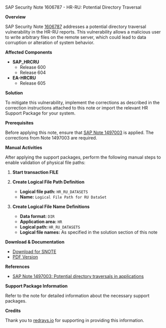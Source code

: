 SAP Security Note 1606787 - HR-RU: Potential Directory Traversal

**Overview**

SAP Security Note [1606787](https://me.sap.com/notes/1606787) addresses a potential directory traversal vulnerability in the HR-RU reports. This vulnerability allows a malicious user to write arbitrary files on the remote server, which could lead to data corruption or alteration of system behavior.

**Affected Components**

- **SAP_HRCRU**
  - Release 600
  - Release 604
- **EA-HRCRU**
  - Release 605

**Solution**

To mitigate this vulnerability, implement the corrections as described in the correction instructions attached to this note or import the relevant HR Support Package for your system.

**Prerequisites**

Before applying this note, ensure that [SAP Note 1497003](https://me.sap.com/notes/1497003) is applied. The corrections from Note 1497003 are required.

**Manual Activities**

After applying the support packages, perform the following manual steps to enable validation of physical file paths:

1. **Start transaction FILE**

2. **Create Logical File Path Definition**
   - **Logical file path:** `HR_RU_DATASETS`
   - **Name:** `Logical File Path for RU DataSet`

3. **Create Logical File Name Definitions**
   - **Data format:** `DIR`
   - **Application area:** `HR`
   - **Logical path:** `HR_RU_DATASETS`
   - **Logical file names:** As specified in the solution section of this note

**Download & Documentation**

- [Download for SNOTE](https://notesdownloads.sap.com/note/0040000009541922017)
- [PDF Version](https://me.sap.com/userapps.support.sap.com/sap/support/sfm/notes/print/0001606787?language=en-US&token=24C49D4A258FB97BC452BA88C7EC6674)

**References**

- [SAP Note 1497003: Potential directory traversals in applications](https://me.sap.com/notes/1497003)

**Support Package Information**

Refer to the note for detailed information about the necessary support packages.

**Credits**

Thank you to [redrays.io](https://redrays.io) for supporting in providing this information.